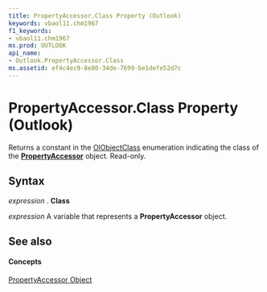 ```yaml
---
title: PropertyAccessor.Class Property (Outlook)
keywords: vbaol11.chm1967
f1_keywords:
- vbaol11.chm1967
ms.prod: OUTLOOK
api_name:
- Outlook.PropertyAccessor.Class
ms.assetid: ef4c4ec9-8e80-34de-7699-be1defe52d7c
---
```



# PropertyAccessor.Class Property (Outlook)

Returns a constant in the [OlObjectClass](olobjectclass-enumeration-outlook.md) enumeration indicating the class of the **[PropertyAccessor](propertyaccessor-object-outlook.md)** object. Read-only.


## Syntax

 _expression_ . **Class**

 _expression_ A variable that represents a **PropertyAccessor** object.


## See also


#### Concepts


[PropertyAccessor Object](propertyaccessor-object-outlook.md)

